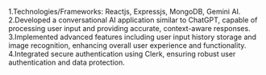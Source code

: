 1.Technologies/Frameworks:  Reactjs, Expressjs, MongoDB, Gemini AI.
2.Developed a conversational AI application similar to ChatGPT, capable of processing user input and providing accurate, context-aware responses.
3.Implemented advanced features including user input history storage and image recognition, enhancing overall user experience and functionality.
4.Integrated secure authentication using Clerk, ensuring robust user authentication and data protection.
